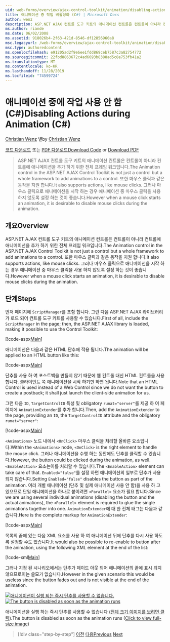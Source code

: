 ```yaml
---
uid: web-forms/overview/ajax-control-toolkit/animation/disabling-actions-during-animation-cs
title: 애니메이션 중 작업 비활성화 (C#) | Microsoft Docs
author: wenz
description: ASP.NET AJAX 컨트롤 도구 키트의 애니메이션 컨트롤은 컨트롤이 아니라 컨트롤에 애니메이션을 추가 하기 위한 전체 프레임 워크입니다. 또한 작업을 지원 합니다.
ms.author: riande
ms.date: 06/02/2008
ms.assetid: 918026b4-2f63-421d-8546-df12856960a8
msc.legacyurl: /web-forms/overview/ajax-control-toolkit/animation/disabling-actions-during-animation-cs
msc.type: authoredcontent
ms.openlocfilehash: e91205ad2f9e6ee1fdd869ceb7587c3a82754772
ms.sourcegitcommit: 22fbd8863672c4ad6693b8388ad5c8e753fb41a2
ms.translationtype: MT
ms.contentlocale: ko-KR
ms.lasthandoff: 11/28/2019
ms.locfileid: "74599724"
---
```

# <a name="disabling-actions-during-animation-c"></a><span data-ttu-id="5ba39-104">애니메이션 중에 작업 사용 안 함(C#)</span><span class="sxs-lookup"><span data-stu-id="5ba39-104">Disabling Actions during Animation (C#)</span></span>

<span data-ttu-id="5ba39-105">[Christian Wenz](https://github.com/wenz) 별</span><span class="sxs-lookup"><span data-stu-id="5ba39-105">by [Christian Wenz](https://github.com/wenz)</span></span>

<span data-ttu-id="5ba39-106">[코드 다운로드](https://download.microsoft.com/download/f/9/a/f9a26acd-8df4-4484-8a18-199e4598f411/Animation7.cs.zip) 또는 [PDF 다운로드](https://download.microsoft.com/download/6/7/1/6718d452-ff89-4d3f-a90e-c74ec2d636a3/animation7CS.pdf)</span><span class="sxs-lookup"><span data-stu-id="5ba39-106">[Download Code](https://download.microsoft.com/download/f/9/a/f9a26acd-8df4-4484-8a18-199e4598f411/Animation7.cs.zip) or [Download PDF](https://download.microsoft.com/download/6/7/1/6718d452-ff89-4d3f-a90e-c74ec2d636a3/animation7CS.pdf)</span></span>

> <span data-ttu-id="5ba39-107">ASP.NET AJAX 컨트롤 도구 키트의 애니메이션 컨트롤은 컨트롤이 아니라 컨트롤에 애니메이션을 추가 하기 위한 전체 프레임 워크입니다.</span><span class="sxs-lookup"><span data-stu-id="5ba39-107">The Animation control in the ASP.NET AJAX Control Toolkit is not just a control but a whole framework to add animations to a control.</span></span> <span data-ttu-id="5ba39-108">또한 마우스 클릭과 같은 동작을 지원 합니다.</span><span class="sxs-lookup"><span data-stu-id="5ba39-108">It also supports actions, like mouse clicks.</span></span> <span data-ttu-id="5ba39-109">그러나 마우스 클릭으로 애니메이션을 시작 하는 경우 애니메이션 중 마우스 클릭을 사용 하지 않도록 설정 하는 것이 좋습니다.</span><span class="sxs-lookup"><span data-stu-id="5ba39-109">However when a mouse click starts an animation, it is desirable to disable mouse clicks during the animation.</span></span>

## <a name="overview"></a><span data-ttu-id="5ba39-110">개요</span><span class="sxs-lookup"><span data-stu-id="5ba39-110">Overview</span></span>

<span data-ttu-id="5ba39-111">ASP.NET AJAX 컨트롤 도구 키트의 애니메이션 컨트롤은 컨트롤이 아니라 컨트롤에 애니메이션을 추가 하기 위한 전체 프레임 워크입니다.</span><span class="sxs-lookup"><span data-stu-id="5ba39-111">The Animation control in the ASP.NET AJAX Control Toolkit is not just a control but a whole framework to add animations to a control.</span></span> <span data-ttu-id="5ba39-112">또한 마우스 클릭과 같은 동작을 지원 합니다.</span><span class="sxs-lookup"><span data-stu-id="5ba39-112">It also supports actions, like mouse clicks.</span></span> <span data-ttu-id="5ba39-113">그러나 마우스 클릭으로 애니메이션을 시작 하는 경우 애니메이션 중 마우스 클릭을 사용 하지 않도록 설정 하는 것이 좋습니다.</span><span class="sxs-lookup"><span data-stu-id="5ba39-113">However when a mouse click starts an animation, it is desirable to disable mouse clicks during the animation.</span></span>

## <a name="steps"></a><span data-ttu-id="5ba39-114">단계</span><span class="sxs-lookup"><span data-stu-id="5ba39-114">Steps</span></span>

<span data-ttu-id="5ba39-115">먼저 페이지에 `ScriptManager`를 포함 합니다. 그런 다음 ASP.NET AJAX 라이브러리가 로드 되어 컨트롤 도구 키트를 사용할 수 있습니다.</span><span class="sxs-lookup"><span data-stu-id="5ba39-115">First of all, include the `ScriptManager` in the page; then, the ASP.NET AJAX library is loaded, making it possible to use the Control Toolkit:</span></span>

[!code-aspx[Main](disabling-actions-during-animation-cs/samples/sample1.aspx)]

<span data-ttu-id="5ba39-116">애니메이션은 다음과 같은 HTML 단추에 적용 됩니다.</span><span class="sxs-lookup"><span data-stu-id="5ba39-116">The animation will be applied to an HTML button like this:</span></span>

[!code-aspx[Main](disabling-actions-during-animation-cs/samples/sample2.aspx)]

<span data-ttu-id="5ba39-117">단추를 사용 하 여 포스트백을 만들지 않기 때문에 웹 컨트롤 대신 HTML 컨트롤을 사용 합니다. 클라이언트 쪽 애니메이션을 시작 하기만 하면 됩니다.</span><span class="sxs-lookup"><span data-stu-id="5ba39-117">Note that an HTML Control is used instead of a Web Control since we do not want the button to create a postback; it shall just launch the client-side animation for us.</span></span>

<span data-ttu-id="5ba39-118">그런 다음 `ID`, `TargetControlID` 특성 및 obligatory `runat="server"`를 제공 하 여 페이지에 `AnimationExtender`를 추가 합니다.</span><span class="sxs-lookup"><span data-stu-id="5ba39-118">Then, add the `AnimationExtender` to the page, providing an `ID`, the `TargetControlID` attribute and the obligatory `runat="server"`:</span></span>

[!code-aspx[Main](disabling-actions-during-animation-cs/samples/sample3.aspx)]

<span data-ttu-id="5ba39-119">`<Animations>` 노드 내에서 `<OnClick>` 마우스 클릭을 처리할 올바른 요소입니다.</span><span class="sxs-lookup"><span data-stu-id="5ba39-119">Within the `<Animations>` node, `<OnClick>` is the right element to handle the mouse click.</span></span> <span data-ttu-id="5ba39-120">그러나 애니메이션을 수행 하는 동안에도 단추를 클릭할 수 있습니다.</span><span class="sxs-lookup"><span data-stu-id="5ba39-120">However, the button could be clicked during the animation, as well.</span></span> <span data-ttu-id="5ba39-121">`<EnableAction>` 요소는이를 처리할 수 있습니다.</span><span class="sxs-lookup"><span data-stu-id="5ba39-121">The `<EnableAction>` element can take care of that.</span></span> <span data-ttu-id="5ba39-122">`Enabled="false"`를 설정 하면 애니메이션의 일부로 단추가 사용 되지 않습니다.</span><span class="sxs-lookup"><span data-stu-id="5ba39-122">Setting `Enabled="false"` disables the button as part of the animation.</span></span> <span data-ttu-id="5ba39-123">여러 개별 애니메이션 (단추 및 실제 애니메이션 사용 안 함)을 사용 하 고 있으므로 단일 애니메이션을 하나로 붙이려면 `<Parallel>` 요소가 필요 합니다.</span><span class="sxs-lookup"><span data-stu-id="5ba39-123">Since we are using several individual animations (disabling the button and the actual animations), the `<Parallel>` element is required to glue the single animations together into one.</span></span> <span data-ttu-id="5ba39-124">`AnimationExtender`에 대 한 전체 태그는 다음과 같습니다.</span><span class="sxs-lookup"><span data-stu-id="5ba39-124">Here is the complete markup for `AnimationExtender`:</span></span>

[!code-aspx[Main](disabling-actions-during-animation-cs/samples/sample4.aspx)]

<span data-ttu-id="5ba39-125">목록의 끝에 있는 다음 XML 요소를 사용 하 여 애니메이션 뒤에 단추를 다시 사용 하도록 설정할 수도 있습니다.</span><span class="sxs-lookup"><span data-stu-id="5ba39-125">It would also be possible to re-enable to button after the animation, using the following XML element at the end of the list:</span></span>

[!code-xml[Main](disabling-actions-during-animation-cs/samples/sample5.xml)]

<span data-ttu-id="5ba39-126">그러나 지정 된 시나리오에서는 단추가 페이드 아웃 되어 애니메이션의 끝에 표시 되지 않으므로이는 쓸모가 없습니다.</span><span class="sxs-lookup"><span data-stu-id="5ba39-126">However in the given scenario this would be useless since the button fades out and is not visible at the end of the animation.</span></span>

<span data-ttu-id="5ba39-127">[![애니메이션이 실행 되는 즉시 단추를 사용할 수 없습니다.](disabling-actions-during-animation-cs/_static/image2.png)](disabling-actions-during-animation-cs/_static/image1.png)</span><span class="sxs-lookup"><span data-stu-id="5ba39-127">[![The button is disabled as soon as the animation runs](disabling-actions-during-animation-cs/_static/image2.png)](disabling-actions-during-animation-cs/_static/image1.png)</span></span>

<span data-ttu-id="5ba39-128">애니메이션을 실행 하는 즉시 단추를 사용할 수 없습니다 ([전체 크기 이미지를 보려면 클릭](disabling-actions-during-animation-cs/_static/image3.png)).</span><span class="sxs-lookup"><span data-stu-id="5ba39-128">The button is disabled as soon as the animation runs ([Click to view full-size image](disabling-actions-during-animation-cs/_static/image3.png))</span></span>

> [!div class="step-by-step"]
> <span data-ttu-id="5ba39-129">[이전](animating-in-response-to-user-interaction-cs.md)
> [다음](triggering-an-animation-in-another-control-cs.md)</span><span class="sxs-lookup"><span data-stu-id="5ba39-129">[Previous](animating-in-response-to-user-interaction-cs.md)
[Next](triggering-an-animation-in-another-control-cs.md)</span></span>
